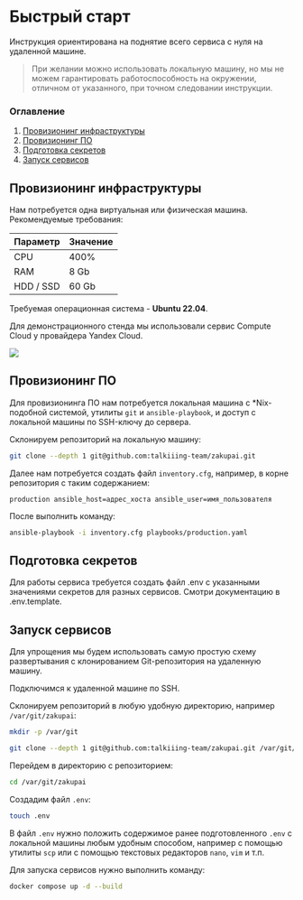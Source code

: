 # Быстрый старт

Инструкция ориентирована на поднятие всего сервиса с нуля на удаленной машине.

> При желании можно использовать локальную машину, но мы не можем гарантировать работоспособность на окружении, отличном от указанного, при точном следовании инструкции.

### Оглавление

1. [Провизионинг инфраструктуры](#провизионинг-инфраструктуры)
2. [Провизионинг ПО](#провизионинг-по)
3. [Подготовка секретов](#провизионинг-по)
4. [Запуск сервисов](#запуск-сервисов)

## Провизионинг инфраструктуры

Нам потребуется одна виртуальная или физическая машина.
Рекомендуемые требования:

| Параметр  | Значение |
| --------- | -------- |
| CPU       | 400%     |
| RAM       | 8 Gb     |
| HDD / SSD | 60 Gb    |

Требуемая операционная система - **Ubuntu 22.04**.

Для демонстрационного стенда мы использовали сервис Compute Cloud у провайдера Yandex Cloud.

![](./images/machine-specs.png)

## Провизионинг ПО

Для провизионинга ПО нам потребуется локальная машина с \*Nix-подобной системой, утилиты `git` и `ansible-playbook`, и доступ с локальной машины по SSH-ключу до сервера.

Склонируем репозиторий на локальную машину:

```sh
git clone --depth 1 git@github.com:talkiiing-team/zakupai.git
```

Далее нам потребуется создать файл `inventory.cfg`, например, в корне репозитория с таким содержанием:

```
production ansible_host=адрес_хоста ansible_user=имя_пользователя
```

После выполнить команду:

```sh
ansible-playbook -i inventory.cfg playbooks/production.yaml
```

## Подготовка секретов

Для работы сервиса требуется создать файл .env с указанными значениями секретов для разных сервисов. Смотри документацию в .env.template.

## Запуск сервисов

Для упрощения мы будем использовать самую простую схему развертывания с клонированием Git-репозитория на удаленную машину.

Подключимся к удаленной машине по SSH.

Склонируем репозиторий в любую удобную директорию, например `/var/git/zakupai`:

```sh
mkdir -p /var/git

git clone --depth 1 git@github.com:talkiiing-team/zakupai.git /var/git/zakupai
```

Перейдем в директорию c репозиторием:

```sh
cd /var/git/zakupai
```

Создадим файл `.env`:

```sh
touch .env
```

В файл `.env` нужно положить содержимое ранее подготовленного `.env` с локальной машины любым удобным способом, например с помощью утилиты `scp` или с помощью текстовых редакторов `nano`, `vim` и т.п.

Для запуска сервисов нужно выполнить команду:

```sh
docker compose up -d --build
```
